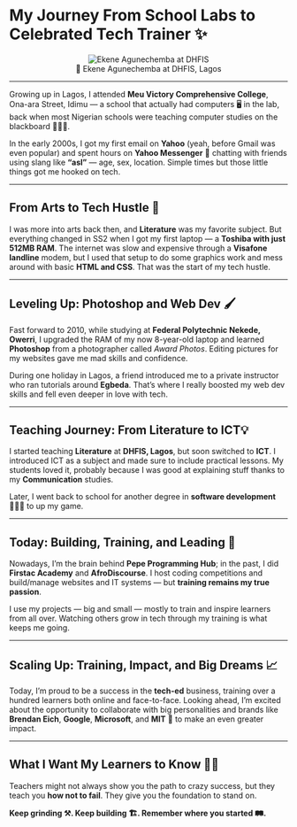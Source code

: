 # My Journey From School Labs to Celebrated Tech Trainer ✨

<center>  
  <figure>  
    <img src="https://agunechembaekene.wordpress.com/wp-content/uploads/2025/05/me-at-dhfis.jpg" alt="Ekene Agunechemba at DHFIS">  
    <figcaption>📍 Ekene Agunechemba at DHFIS, Lagos</figcaption>  
  </figure>  
</center>

---

Growing up in Lagos, I attended **Meu Victory Comprehensive College**, Ona-ara Street, Idimu — a school that actually had computers 🖥️ in the lab, back when most Nigerian schools were teaching computer studies on the blackboard 🧑🏽‍🏫.

In the early 2000s, I got my first email on **Yahoo** (yeah, before Gmail was even popular) and spent hours on **Yahoo Messenger** 💬 chatting with friends using slang like **“asl”** — age, sex, location. Simple times but those little things got me hooked on tech.

---

## From Arts to Tech Hustle 🎨

I was more into arts back then, and **Literature** was my favorite subject. But everything changed in SS2 when I got my first laptop — a **Toshiba with just 512MB RAM**. The internet was slow and expensive through a **Visafone landline** modem, but I used that setup to do some graphics work and mess around with basic **HTML and CSS**. That was the start of my tech hustle.

---

## Leveling Up: Photoshop and Web Dev 🖌️

Fast forward to 2010, while studying at **Federal Polytechnic Nekede, Owerri**, I upgraded the RAM of my now 8-year-old laptop and learned **Photoshop** from a photographer called *Award Photos*. Editing pictures for my websites gave me mad skills and confidence.

During one holiday in Lagos, a friend introduced me to a private instructor who ran tutorials around **Egbeda**. That’s where I really boosted my web dev skills and fell even deeper in love with tech.

---

## Teaching Journey: From Literature to ICT💡

I started teaching **Literature** at **DHFIS, Lagos**, but soon switched to **ICT**. I introduced ICT as a subject and made sure to include practical lessons. My students loved it, probably because I was good at explaining stuff thanks to my **Communication** studies.

Later, I went back to school for another degree in **software development** 👨🏽‍🎓 to up my game.

---

## Today: Building, Training, and Leading 🚀

Nowadays, I’m the brain behind **Pepe Programming Hub**; in the past, I did **Firstac Academy** and **AfroDiscourse**. I host coding competitions and build/manage websites and IT systems — but **training remains my true passion**.

I use my projects — big and small — mostly to train and inspire learners from all over. Watching others grow in tech through my training is what keeps me going.

---

## Scaling Up: Training, Impact, and Big Dreams 📈

Today, I’m proud to be a success in the **tech-ed** business, training over a hundred learners both online and face-to-face. Looking ahead, I’m excited about the opportunity to collaborate with big personalities and brands like **Brendan Eich**, **Google**, **Microsoft**, and **MIT** 🤝 to make an even greater impact.

---

## What I Want My Learners to Know 👶🏽

Teachers might not always show you the path to crazy success, but they teach you **how not to fail**. They give you the foundation to stand on.

**Keep grinding ⚒️. Keep building 🏗️. Remember where you started 🛤️.**
